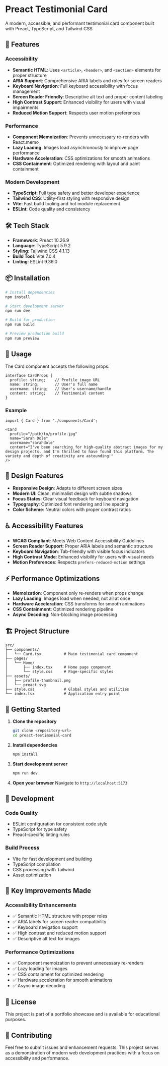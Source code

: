 # Preact Testimonial Card

A modern, accessible, and performant testimonial card component built with Preact, TypeScript, and Tailwind CSS.

## 🚀 Features

### Accessibility
- **Semantic HTML**: Uses `<article>`, `<header>`, and `<section>` elements for proper structure
- **ARIA Support**: Comprehensive ARIA labels and roles for screen readers
- **Keyboard Navigation**: Full keyboard accessibility with focus management
- **Screen Reader Friendly**: Descriptive alt text and proper content labeling
- **High Contrast Support**: Enhanced visibility for users with visual impairments
- **Reduced Motion Support**: Respects user motion preferences

### Performance
- **Component Memoization**: Prevents unnecessary re-renders with React.memo
- **Lazy Loading**: Images load asynchronously to improve page performance
- **Hardware Acceleration**: CSS optimizations for smooth animations
- **CSS Containment**: Optimized rendering with layout and paint containment

### Modern Development
- **TypeScript**: Full type safety and better developer experience
- **Tailwind CSS**: Utility-first styling with responsive design
- **Vite**: Fast build tooling and hot module replacement
- **ESLint**: Code quality and consistency

## 🛠️ Tech Stack

- **Framework**: Preact 10.26.9
- **Language**: TypeScript 5.9.2
- **Styling**: Tailwind CSS 4.1.13
- **Build Tool**: Vite 7.0.4
- **Linting**: ESLint 9.36.0

## 📦 Installation

```bash
# Install dependencies
npm install

# Start development server
npm run dev

# Build for production
npm run build

# Preview production build
npm run preview
```

## 🎯 Usage

The Card component accepts the following props:

```tsx
interface CardProps {
  profile: string;    // Profile image URL
  name: string;       // User's full name
  username: string;   // User's username/handle
  content: string;    // Testimonial content
}
```

### Example

```tsx
import { Card } from './components/Card';

<Card
  profile="/path/to/profile.jpg"
  name="Sarah Dole"
  username="sarahdole"
  content="I've been searching for high-quality abstract images for my design projects, and I'm thrilled to have found this platform. The variety and depth of creativity are astounding!"
/>
```

## 🎨 Design Features

- **Responsive Design**: Adapts to different screen sizes
- **Modern UI**: Clean, minimalist design with subtle shadows
- **Focus States**: Clear visual feedback for keyboard navigation
- **Typography**: Optimized font rendering and line spacing
- **Color Scheme**: Neutral colors with proper contrast ratios

## ♿ Accessibility Features

- **WCAG Compliant**: Meets Web Content Accessibility Guidelines
- **Screen Reader Support**: Proper ARIA labels and semantic structure
- **Keyboard Navigation**: Tab-friendly with visible focus indicators
- **High Contrast Mode**: Enhanced visibility for users with visual needs
- **Motion Preferences**: Respects `prefers-reduced-motion` settings

## ⚡ Performance Optimizations

- **Memoization**: Component only re-renders when props change
- **Lazy Loading**: Images load when needed, not all at once
- **Hardware Acceleration**: CSS transforms for smooth animations
- **CSS Containment**: Optimized rendering pipeline
- **Async Decoding**: Non-blocking image processing

## 🏗️ Project Structure

```
src/
├── components/
│   └── Card.tsx          # Main testimonial card component
├── pages/
│   └── Home/
│       ├── index.tsx     # Home page component
│       └── style.css     # Page-specific styles
├── assets/
│   ├── profile-thumbnail.png
│   └── preact.svg
├── style.css             # Global styles and utilities
└── index.tsx             # Application entry point
```

## 🚀 Getting Started

1. **Clone the repository**
   ```bash
   git clone <repository-url>
   cd preact-testimonial-card
   ```

2. **Install dependencies**
   ```bash
   npm install
   ```

3. **Start development server**
   ```bash
   npm run dev
   ```

4. **Open your browser**
   Navigate to `http://localhost:5173`

## 📝 Development

### Code Quality
- ESLint configuration for consistent code style
- TypeScript for type safety
- Preact-specific linting rules

### Build Process
- Vite for fast development and building
- TypeScript compilation
- CSS processing with Tailwind
- Asset optimization

## 🌟 Key Improvements Made

### Accessibility Enhancements
- ✅ Semantic HTML structure with proper roles
- ✅ ARIA labels for screen reader compatibility
- ✅ Keyboard navigation support
- ✅ High contrast and reduced motion support
- ✅ Descriptive alt text for images

### Performance Optimizations
- ✅ Component memoization to prevent unnecessary re-renders
- ✅ Lazy loading for images
- ✅ CSS containment for optimized rendering
- ✅ Hardware acceleration for smooth animations
- ✅ Async image decoding

## 📄 License

This project is part of a portfolio showcase and is available for educational purposes.

## 🤝 Contributing

Feel free to submit issues and enhancement requests. This project serves as a demonstration of modern web development practices with a focus on accessibility and performance.
